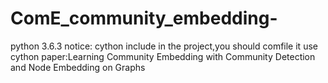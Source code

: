 # ComE_community_embedding-
python 3.6.3
notice: cython include in the project,you should comfile it use cython
paper:Learning Community Embedding with Community Detection and Node Embedding on Graphs
